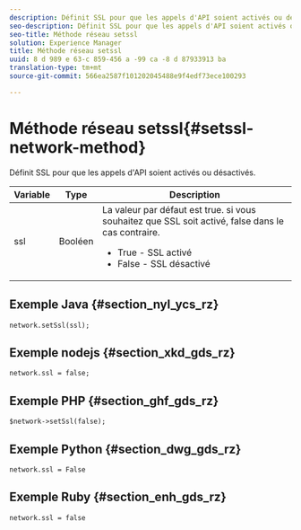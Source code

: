 ```yaml
---
description: Définit SSL pour que les appels d'API soient activés ou désactivés.
seo-description: Définit SSL pour que les appels d'API soient activés ou désactivés.
seo-title: Méthode réseau setssl
solution: Experience Manager
title: Méthode réseau setssl
uuid: 8 d 989 e 63-c 859-456 a -99 ca -8 d 87933913 ba
translation-type: tm+mt
source-git-commit: 566ea2587f101202045488e9f4edf73ece100293

---
```



# Méthode réseau setssl{#setssl-network-method}

Définit SSL pour que les appels d'API soient activés ou désactivés.

| Variable | Type | Description |
|--- |--- |--- |
| ssl | Booléen | La valeur par défaut est true. si vous souhaitez que SSL soit activé, false dans le cas contraire. <br><ul><li>True - SSL activé </li><li>False - SSL désactivé</li></ul> |

## Exemple Java {#section_nyl_ycs_rz}

```
network.setSsl(ssl); 
```

## Exemple nodejs {#section_xkd_gds_rz}

```
network.ssl = false; 
```

## Exemple PHP {#section_ghf_gds_rz}

```
$network->setSsl(false); 
```

## Exemple Python {#section_dwg_gds_rz}

```
network.ssl = False 
```

## Exemple Ruby {#section_enh_gds_rz}

```
network.ssl = false 
```
